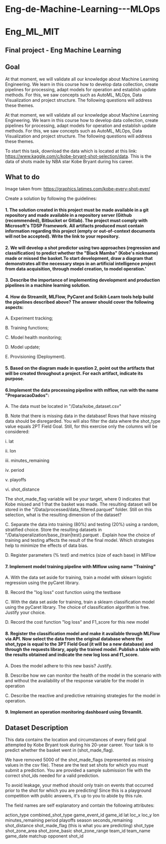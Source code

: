 # Eng-de-Machine-Learning---MLOps
 
# Eng_ML_MIT
## Final project - Eng Machine Learning 

## Goal 

At that moment, we will validate all our knowledge about Machine Learning Engineering. 
We learn in this course how to develop data collection, create pipelines for processing, adapt models for operation and establish update methods. 
For this, we saw concepts such as AutoML, MLOps, Data Visualization and project structure. The following questions will address these themes.

At that moment, we will validate all our knowledge about Machine Learning Engineering. We learn in this course how to develop data collection, create pipelines for processing, adapt models for operation and establish update methods. For this, we saw concepts such as AutoML, MLOps, Data Visualization and project structure. The following questions will address these themes.

To start this task, download the data which is located at this link: https://www.kaggle.com/c/kobe-bryant-shot-selection/data. This is the data of shots made by NBA star Kobe Bryant during his career.

## What to do 
Image taken from: https://graphics.latimes.com/kobe-every-shot-ever/

Create a solution by following the guidelines:

#### 1. The solution created in this project must be made available in a git repository and made available in a repository server (Github (recommended), Bitbucket or Gitlab). The project must comply with Microsoft's TDSP Framework. All artifacts produced must contain information regarding this project (empty or out-of-context documents will not be accepted). Write the link to your repository.

#### 2. We will develop a shot predictor using two approaches (regression and classification) to predict whether the "Black Mamba" (Kobe's nickname) made or missed the basket.To start development, draw a diagram that demonstrates all the necessary steps in an artificial intelligence project from data acquisition, through model creation, to model operation.'

#### 3. Describe the importance of implementing development and production pipelines in a machine learning solution.

#### 4. How do Streamlit, MLFlow, PyCaret and Scikit-Learn tools help build the pipelines described above? The answer should cover the following aspects:

A. Experiment tracking;

B. Training functions;

C. Model health monitoring;

D. Model update;

E. Provisioning (Deployment).

#### 5. Based on the diagram made in question 2, point out the artifacts that will be created throughout a project. For each artifact, indicate its purpose.

#### 6.Implement the data processing pipeline with mlflow, run with the name "PreparacaoDados":

A. The data must be located in "/Data/kobe_dataset.csv"

B. Note that there is missing data in the database! Rows that have missing data should be disregarded. You will also filter the data where the shot_type value equals 2PT Field Goal. Still, for this exercise only the columns will be considered:

i. lat

ii. lon

iii. minutes_remaining

iv. period

v. playoffs

vi. shot_distance

The shot_made_flag variable will be your target, where 0 indicates that Kobe missed and 1 that the basket was made. The resulting dataset will be stored in the "/Data/processed/data_filtered.parquet" folder. Still on this selection, what is the resulting dimension of the dataset?

C. Separate the data into training (80%) and testing (20%) using a random, stratified choice. Store the resulting datasets in "/Data/operalization/base_{train|test}.parquet . Explain how the choice of training and testing affects the result of the final model. Which strategies help to minimize the effects of data bias.

D. Register parameters (% test) and metrics (size of each base) in MlFlow

#### 7. Implement model training pipeline with Mlflow using name "Training"

A. With the data set aside for training, train a model with sklearn logistic regression using the pyCaret library.

B. Record the "log loss" cost function using the testbase

C. With the data set aside for training, train a sklearn classification model using the pyCaret library. The choice of classification algorithm is free. Justify your choice.

D. Record the cost function "log loss" and F1_score for this new model

#### 8. Register the classification model and make it available through MLFlow via API. Now select the data from the original database where the shot_type is equal to the 3PT Field Goal (it will be a new database) and through the requests library, apply the trained model. Publish a table with the results obtained and indicate the new log loss and f1_score.

A. Does the model adhere to this new basis? Justify.

B. Describe how we can monitor the health of the model in the scenario with and without the availability of the response variable for the model in operation

C. Describe the reactive and predictive retraining strategies for the model in operation.

#### 9. Implement an operation monitoring dashboard using Streamlit.

## Dataset Description
This data contains the location and circumstances of every field goal attempted by Kobe Bryant took during his 20-year career. Your task is to predict whether the basket went in (shot_made_flag).

We have removed 5000 of the shot_made_flags (represented as missing values in the csv file). These are the test set shots for which you must submit a prediction. You are provided a sample submission file with the correct shot_ids needed for a valid prediction.

To avoid leakage, your method should only train on events that occurred prior to the shot for which you are predicting! Since this is a playground competition with public answers, it's up to you to abide by this rule.

The field names are self explanatory and contain the following attributes:

action_type
combined_shot_type
game_event_id
game_id
lat
loc_x
loc_y
lon
minutes_remaining
period
playoffs
season 
seconds_remaining
shot_distance
shot_made_flag (this is what you are predicting)
shot_type
shot_zone_area
shot_zone_basic
shot_zone_range
team_id
team_name
game_date
matchup
opponent
shot_id

